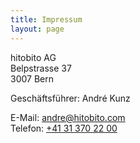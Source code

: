 ```yaml
---
title: Impressum
layout: page
---
```


hitobito AG<br>
Belpstrasse 37<br>
3007 Bern

Geschäftsführer: André Kunz

E-Mail: [andre@hitobito.com](mailto:andre@hitobito.com)<br>
Telefon: [+41 31 370 22 00](tel:0041313702200)